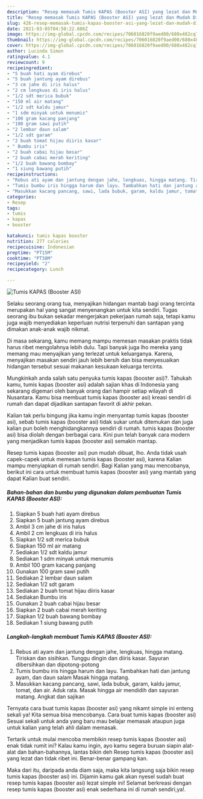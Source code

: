 ```yaml
---
description: "Resep memasak Tumis KAPAS (Booster ASI) yang lezat dan Mudah Dibuat"
title: "Resep memasak Tumis KAPAS (Booster ASI) yang lezat dan Mudah Dibuat"
slug: 426-resep-memasak-tumis-kapas-booster-asi-yang-lezat-dan-mudah-dibuat
date: 2021-03-05T04:50:22.686Z
image: https://img-global.cpcdn.com/recipes/706016820f9aed00/680x482cq70/tumis-kapas-booster-asi-foto-resep-utama.jpg
thumbnail: https://img-global.cpcdn.com/recipes/706016820f9aed00/680x482cq70/tumis-kapas-booster-asi-foto-resep-utama.jpg
cover: https://img-global.cpcdn.com/recipes/706016820f9aed00/680x482cq70/tumis-kapas-booster-asi-foto-resep-utama.jpg
author: Lucinda Simon
ratingvalue: 4.1
reviewcount: 9
recipeingredient:
- "5 buah hati ayam direbus"
- "5 buah jantung ayam direbus"
- "3 cm jahe di iris halus"
- "2 cm lengkuas di iris halus"
- "1/2 sdt merica bubuk"
- "150 ml air matang"
- "1/2 sdt kaldu jamur"
- "1 sdm minyak untuk menumis"
- "100 gram kacang panjang"
- "100 gram sawi putih"
- "2 lembar daun salam"
- "1/2 sdt garam"
- "2 buah tomat hijau diiris kasar"
- " Bumbu iris"
- "2 buah cabai hijau besar"
- "2 buah cabai merah keriting"
- "1/2 buah bawang bombay"
- "1 siung bawang putih"
recipeinstructions:
- "Rebus ati ayam dan jantung dengan jahe, lengkuas, hingga matang. Tiriskan dan sisihkan. Tunggu dingin dan diiris kasar. Sayuran dibersihkan dan dipotong-potong"
- "Tumis bumbu iris hingga harum dan layu. Tambahkan hati dan jantung ayam, dan daun salam Masak hingga matang."
- "Masukkan kacang pancang, sawi, lada bubuk, garam, kaldu jamur, tomat, dan air. Aduk rata. Masak hingga air mendidih dan sayuran matang. Angkat dan sajikan"
categories:
- Resep
tags:
- tumis
- kapas
- booster

katakunci: tumis kapas booster 
nutrition: 277 calories
recipecuisine: Indonesian
preptime: "PT15M"
cooktime: "PT38M"
recipeyield: "2"
recipecategory: Lunch

---
```



![Tumis KAPAS (Booster ASI)](https://img-global.cpcdn.com/recipes/706016820f9aed00/680x482cq70/tumis-kapas-booster-asi-foto-resep-utama.jpg)

Selaku seorang orang tua, menyajikan hidangan mantab bagi orang tercinta merupakan hal yang sangat menyenangkan untuk kita sendiri. Tugas seorang ibu bukan sekadar mengerjakan pekerjaan rumah saja, tetapi kamu juga wajib menyediakan keperluan nutrisi terpenuhi dan santapan yang dimakan anak-anak wajib nikmat.

Di masa  sekarang, kamu memang mampu memesan masakan praktis tidak harus ribet mengolahnya lebih dulu. Tapi banyak juga lho mereka yang memang mau menyajikan yang terlezat untuk keluarganya. Karena, menyajikan masakan sendiri jauh lebih bersih dan bisa menyesuaikan hidangan tersebut sesuai makanan kesukaan keluarga tercinta. 



Mungkinkah anda salah satu penyuka tumis kapas (booster asi)?. Tahukah kamu, tumis kapas (booster asi) adalah sajian khas di Indonesia yang sekarang digemari oleh banyak orang dari hampir setiap wilayah di Nusantara. Kamu bisa membuat tumis kapas (booster asi) kreasi sendiri di rumah dan dapat dijadikan santapan favorit di akhir pekan.

Kalian tak perlu bingung jika kamu ingin menyantap tumis kapas (booster asi), sebab tumis kapas (booster asi) tidak sukar untuk ditemukan dan juga kalian pun boleh menghidangkannya sendiri di rumah. tumis kapas (booster asi) bisa diolah dengan berbagai cara. Kini pun telah banyak cara modern yang menjadikan tumis kapas (booster asi) semakin mantap.

Resep tumis kapas (booster asi) pun mudah dibuat, lho. Anda tidak usah capek-capek untuk memesan tumis kapas (booster asi), karena Kalian mampu menyiapkan di rumah sendiri. Bagi Kalian yang mau mencobanya, berikut ini cara untuk membuat tumis kapas (booster asi) yang mantab yang dapat Kalian buat sendiri.

<!--inarticleads1-->

##### Bahan-bahan dan bumbu yang digunakan dalam pembuatan Tumis KAPAS (Booster ASI):

1. Siapkan 5 buah hati ayam direbus
1. Siapkan 5 buah jantung ayam direbus
1. Ambil 3 cm jahe di iris halus
1. Ambil 2 cm lengkuas di iris halus
1. Siapkan 1/2 sdt merica bubuk
1. Siapkan 150 ml air matang
1. Sediakan 1/2 sdt kaldu jamur
1. Sediakan 1 sdm minyak untuk menumis
1. Ambil 100 gram kacang panjang
1. Gunakan 100 gram sawi putih
1. Sediakan 2 lembar daun salam
1. Sediakan 1/2 sdt garam
1. Sediakan 2 buah tomat hijau diiris kasar
1. Sediakan  Bumbu iris
1. Gunakan 2 buah cabai hijau besar
1. Siapkan 2 buah cabai merah keriting
1. Siapkan 1/2 buah bawang bombay
1. Sediakan 1 siung bawang putih




<!--inarticleads2-->

##### Langkah-langkah membuat Tumis KAPAS (Booster ASI):

1. Rebus ati ayam dan jantung dengan jahe, lengkuas, hingga matang. Tiriskan dan sisihkan. Tunggu dingin dan diiris kasar. Sayuran dibersihkan dan dipotong-potong
1. Tumis bumbu iris hingga harum dan layu. Tambahkan hati dan jantung ayam, dan daun salam Masak hingga matang.
1. Masukkan kacang pancang, sawi, lada bubuk, garam, kaldu jamur, tomat, dan air. Aduk rata. Masak hingga air mendidih dan sayuran matang. Angkat dan sajikan




Ternyata cara buat tumis kapas (booster asi) yang nikamt simple ini enteng sekali ya! Kita semua bisa mencobanya. Cara buat tumis kapas (booster asi) Sesuai sekali untuk anda yang baru mau belajar memasak ataupun juga untuk kalian yang telah ahli dalam memasak.

Tertarik untuk mulai mencoba membikin resep tumis kapas (booster asi) enak tidak rumit ini? Kalau kamu ingin, ayo kamu segera buruan siapin alat-alat dan bahan-bahannya, lantas bikin deh Resep tumis kapas (booster asi) yang lezat dan tidak ribet ini. Benar-benar gampang kan. 

Maka dari itu, daripada anda diam saja, maka kita langsung saja bikin resep tumis kapas (booster asi) ini. Dijamin kamu gak akan nyesel sudah buat resep tumis kapas (booster asi) lezat simple ini! Selamat berkreasi dengan resep tumis kapas (booster asi) enak sederhana ini di rumah sendiri,ya!.

